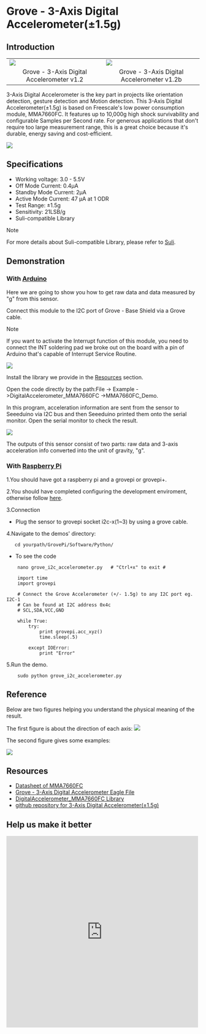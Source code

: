 <!-- 
+++
title       = "Grove - 3-Axis Digital Accelerometer(±1.5g)"
+++
 -->

# Grove - 3-Axis Digital Accelerometer(±1.5g)

Introduction
------------

<table>
<colgroup>
<col width="50%" />
<col width="50%" />
</colgroup>
<tbody>
<tr class="odd">
<td><div class="center">
<div class="floatnone">
<img src="assets/Grove-3-Axis_Digital_Accelerometer-1.5g/img/3_aix_acc.jpg" />
</div>
</div></td>
<td><div class="center">
<div class="floatnone">
<img src="assets/Grove-3-Axis_Digital_Accelerometer-1.5g/img/Grove-3-Axis_v1.3.jpg" />
</div>
</div></td>
</tr>
<tr class="even">
<td><div style="text-align: center">
Grove - 3-Axis Digital Accelerometer v1.2
</div></td>
<td><div style="text-align: center">
Grove - 3-Axis Digital Accelerometer v1.2b
</div></td>
</tr>
</tbody>
</table>

3-Axis Digital Accelerometer is the key part in projects like orientation detection, gesture detection and Motion detection. This 3-Axis Digital Accelerometer(±1.5g) is based on Freescale's low power consumption module, MMA7660FC. It features up to 10,000g high shock survivability and configurable Samples per Second rate. For generous applications that don't require too large measurement range, this is a great choice because it's durable, energy saving and cost-efficient.


[![](assets/common/Get_One_Now_Banner.png)](http://www.seeedstudio.com/Grove-3-Axis-Digital-Accelerometer(%C2%B11.5g)-p-765.html)


Specifications
--------------

-   Working voltage: 3.0 - 5.5V
-   Off Mode Current: 0.4μA
-   Standby Mode Current: 2μA
-   Active Mode Current: 47 μA at 1 ODR
-   Test Range: ±1.5g
-   Sensitivity: 21LSB/g
-   Suli-compatible Library

<div class="admonition note">
<p class="admonition-title">Note</p>
For more details about Suli-compatible Library, please refer to <a class="external text" href="/Suli" rel="nofollow" target="_blank">Suli</a>.
</div>

Demonstration
-------------

### With [Arduino](/index.php?title=ArduinoAndaction=editAndredlink=1 "Arduino")

Here we are going to show you how to get raw data and data measured by "g" from this sensor. 

Connect this module to the I2C port of Grove - Base Shield via a Grove cable.

<div class="admonition note">
<p class="admonition-title">Note</p>
If you want to activate the Interrupt function of this module, you need to connect the INT soldering pad we broke out on the board with a pin of Arduino that's capable of Interrupt Service Routine. 
</div>

![](assets/Grove-3-Axis_Digital_Accelerometer-1.5g/img/Digital_Accelerometer_Sensor_Connector1.5g.jpg)

Install the library we provide in the [Resources](/Grove-3-Axis_Digital_Accelerometer-1.5g#resources) section.

Open the code directly by the path:File -> Example ->DigitalAccelerometer_MMA7660FC ->MMA7660FC_Demo.

In this program, acceleration information are sent from the sensor to Seeeduino via I2C bus and then Seeeduino printed them onto the serial monitor.
Open the serial monitor to check the result.

![](assets/Grove-3-Axis_Digital_Accelerometer-1.5g/img/Grove-3-Axis_Digital_Accelerometer-1.5g-.jpg)

The outputs of this sensor consist of two parts: raw data and 3-axis acceleration info converted into the unit of gravity, "g".


### With [Raspberry Pi](/GrovePiPlus "GrovePi+")

1.You should have got a raspberry pi and a grovepi or grovepi+.

2.You should have completed configuring the development enviroment, otherwise follow [here](/GrovePiPlus#Introducing_the_GrovePi.2B).

3.Connection

-   Plug the sensor to grovepi socket i2c-x(1~3) by using a grove cable.

4.Navigate to the demos' directory:

       cd yourpath/GrovePi/Software/Python/

-   To see the code

```
    nano grove_i2c_accelerometer.py   # "Ctrl+x" to exit #
```
```
    import time
    import grovepi

    # Connect the Grove Accelerometer (+/- 1.5g) to any I2C port eg. I2C-1
    # Can be found at I2C address 0x4c
    # SCL,SDA,VCC,GND

    while True:
        try:
            print grovepi.acc_xyz()
            time.sleep(.5)

        except IOError:
            print "Error"
```

5.Run the demo.
```
    sudo python grove_i2c_accelerometer.py
```

Reference
---------

Below are two figures helping you understand the physical meaning of the result.

The first figure is about the direction of each axis:
![](assets/Grove-3-Axis_Digital_Accelerometer-1.5g/img/MMA7660_Direction.jpg)

The second figure gives some examples:

![](assets/Grove-3-Axis_Digital_Accelerometer-1.5g/img/Sensing_Direction_1.jpg)

Resources
---------

-   [Datasheet of MMA7660FC](assets/Grove-3-Axis_Digital_Accelerometer-1.5g/res/MMA7660FC.pdf)
-   [Grove - 3-Axis Digital Accelerometer Eagle File](assets/Grove-3-Axis_Digital_Accelerometer-1.5g/res/Grove-3-Axis_Digital_Accelerometer-1.5g-Eagle_File.zip)
-   [DigitalAccelerometer\_MMA7660FC Library](https://github.com/Seeed-Studio/DigitalAccelerometer_MMA7660FC)
-   [github repository for 3-Axis Digital Accelerometer(±1.5g)](https://github.com/Seeed-Studio/Accelerometer_MMA7660)


Help us make it better
-------------------------

<iframe frameborder="0" height="500" src="https://www.surveymonkey.com/r/BMKNVDS" width="500"></iframe>


<!-- 
+++
oldwikiurl       = "http://www.seeedstudio.com/wiki/Grove_-_3-Axis_Digital_Accelerometer(±1.5g)"
+++
 -->

<!-- This Markdown file was created from http://www.seeedstudio.com/wiki/Grove_-_3-Axis_Digital_Accelerometer(±1.5g) -->
